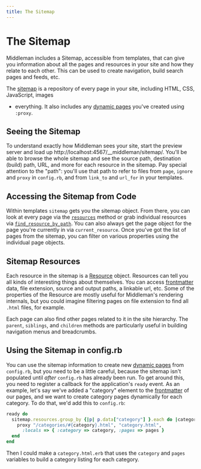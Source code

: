 ```yaml
---
title: The Sitemap
---
```


# The Sitemap

Middleman includes a Sitemap, accessible from templates, that can give you
information about all the pages and resources in your site and how they relate
to each other. This can be used to create navigation, build search pages and
feeds, etc.

The [sitemap](http://rubydoc.info/gems/middleman-core/Middleman/Sitemap) is a
repository of every page in your site, including HTML, CSS, JavaScript, images
- everything. It also includes any [dynamic pages] you've created using
`:proxy`.

## Seeing the Sitemap

To understand exactly how Middleman sees your site, start the preview server
and load up http://localhost:4567/__middleman/sitemap/. You'll be able to
browse the whole sitemap and see the source path, destination (build) path,
URL, and more for each resource in the sitemap. Pay special attention to the
"path": you'll use that path to refer to files from `page`, `ignore` and
`proxy` in `config.rb`, and from `link_to` and `url_for` in your templates.

## Accessing the Sitemap from Code

Within templates `sitemap` gets you the sitemap object. From there, you can
look at every page via the
[`resources`](http://rubydoc.info/gems/middleman-core/Middleman/Sitemap/Store#resources-instance_method)
method or grab individual resources via
[`find_resource_by_path`](http://rubydoc.info/gems/middleman-core/Middleman/Sitemap/Store#find_resource_by_path-instance_method).
You can also always get the page object for the page you're currently in via
`current_resource`. Once you've got the list of pages from the sitemap, you can
filter on various properties using the individual page objects.

## Sitemap Resources

Each resource in the sitemap is a
[Resource](http://rubydoc.info/gems/middleman-core/Middleman/Sitemap/Resource)
object. Resources can tell you all kinds of interesting things about
themselves. You can access [frontmatter] data, file extension, source and
output paths, a linkable url, etc. Some of the properties of the Resource are
mostly useful for Middleman's rendering internals, but you could imagine
filtering pages on file extension to find all `.html` files, for example.

Each page can also find other pages related to it in the site hierarchy. The
`parent`, `siblings`, and `children` methods are particularly useful in
building navigation menus and breadcrumbs.

## Using the Sitemap in config.rb

You can use the sitemap information to create new [dynamic pages] from
`config.rb`, but you need to be a little careful, because the sitemap isn't
populated until *after* `config.rb` has already been run. To get around this,
you need to register a callback for the application's `ready` event. As an
example, let's say we've added a "category" element to the [frontmatter] of our
pages, and we want to create category pages dynamically for each category. To
do that, we'd add this to `config.rb`:

```ruby
ready do
  sitemap.resources.group_by {|p| p.data["category"] }.each do |category, pages|
    proxy "/categories/#{category}.html", "category.html",
      :locals => { :category => category, :pages => pages }
  end
end
```

Then I could make a `category.html.erb` that uses the `category` and `pages`
variables to build a category listing for each category.

[dynamic pages]: /advanced/dynamic_pages/
[frontmatter]: /basics/frontmatter/
